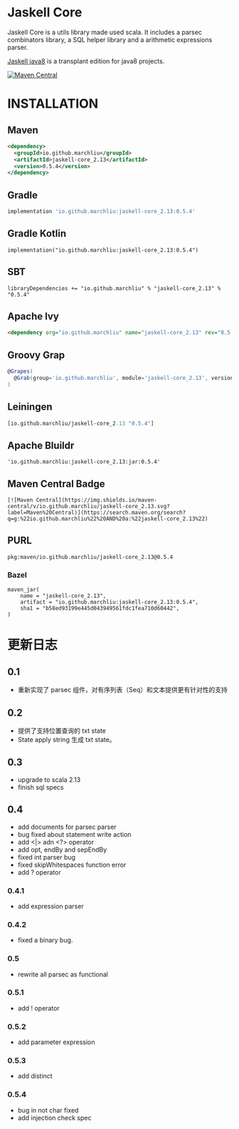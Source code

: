 # Jaskell Core

Jaskell Core is a utils library made used scala. It includes a parsec combinators 
library, a SQL helper library and a arithmetic expressions parser.

[Jaskell java8](http://github.com/MarchLiu/jaskell-java8) is a transplant edition for java8 projects.

[![Maven Central](https://img.shields.io/maven-central/v/io.github.marchliu/jaskell-core_2.13.svg?label=Maven%20Central)](https://search.maven.org/search?q=g:%22io.github.marchliu%22%20AND%20a:%22jaskell-core_2.13%22)

# INSTALLATION

## Maven

```xml
<dependency>
  <groupId>io.github.marchliu</groupId>
  <artifactId>jaskell-core_2.13</artifactId>
  <version>0.5.4</version>
</dependency>
```

## Gradle

```groovy
implementation 'io.github.marchliu:jaskell-core_2.13:0.5.4'
```

## Gradle Kotlin

```
implementation("io.github.marchliu:jaskell-core_2.13:0.5.4")
```

## SBT

```sbtshell
libraryDependencies += "io.github.marchliu" % "jaskell-core_2.13" % "0.5.4"
```

## Apache Ivy

```xml
<dependency org="io.github.marchliu" name="jaskell-core_2.13" rev="0.5.4" />
```

## Groovy Grap

```groovy
@Grapes(
  @Grab(group='io.github.marchliu', module='jaskell-core_2.13', version='0.5.4')
)
```

## Leiningen

```clojure
[io.github.marchliu/jaskell-core_2.13 "0.5.4"]
```

## Apache Bluildr

```
'io.github.marchliu:jaskell-core_2.13:jar:0.5.4'
```

## Maven Central Badge

```
[![Maven Central](https://img.shields.io/maven-central/v/io.github.marchliu/jaskell-core_2.13.svg?label=Maven%20Central)](https://search.maven.org/search?q=g:%22io.github.marchliu%22%20AND%20a:%22jaskell-core_2.13%22)
```

## PURL

```
pkg:maven/io.github.marchliu/jaskell-core_2.13@0.5.4
```

### Bazel

```
maven_jar(
    name = "jaskell-core_2.13",
    artifact = "io.github.marchliu:jaskell-core_2.13:0.5.4",
    sha1 = "b58ed93199e445d043949561fdc1fea710d60442",
)
```


# 更新日志

## 0.1

 - 重新实现了 parsec 组件，对有序列表（Seq）和文本提供更有针对性的支持
 
## 0.2

 - 提供了支持位置查询的 txt state
 - State apply string 生成 txt state。
 
## 0.3

 - upgrade to scala 2.13
 - finish sql specs

## 0.4
 
 - add documents for parsec parser
 - bug fixed about statement write action 
 - add <|> adn <?> operator
 - add opt, endBy and sepEndBy
 - fixed int parser bug
 - fixed skipWhitespaces function error
 - add ? operator
 
### 0.4.1

 - add expression parser

### 0.4.2
 
 - fixed a binary bug.
 
### 0.5

 - rewrite all parsec as functional

### 0.5.1
 
 - add ! operator
 
### 0.5.2

 - add parameter expression

### 0.5.3

 - add distinct
 
### 0.5.4

 - bug in not char fixed
 - add injection check spec 
 